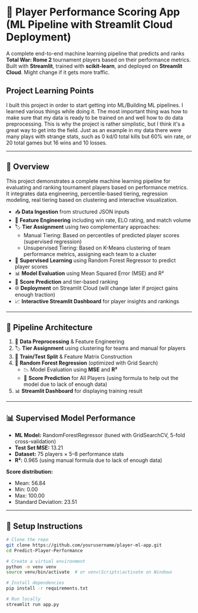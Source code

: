 # 🧠 Player Performance Scoring App (ML Pipeline with Streamlit Cloud Deployment)

A complete end-to-end machine learning pipeline that predicts and ranks **Total War: Rome 2** tournament players based on their performance metrics. Built with **Streamlit**, trained with **scikit-learn**, and deployed on **Streamlit Cloud**. Might change if it gets more traffic.

## Project Learning Points

I built this project in order to start getting into ML/Building ML pipelines. I learned various things while doing it. The most important thing was how to make sure that my data is ready to be trained on and well how to do data preprocessing. This is why the project is rather simplistic, but I think it's a great way to get into the field. Just as an example in my data there were many plays with strange stats, such as 0 kd/0 total kills but 60% win rate, or 20 total games but 16 wins and 10 losses.

---

## 📌 Overview

This project demonstrates a complete machine learning pipeline for evaluating and ranking tournament players based on performance metrics. It integrates data engineering, percentile-based tiering, regression modeling, real tiering based on clustering and interactive visualization.

- 📥 **Data Ingestion** from structured JSON inputs  
- 🧱 **Feature Engineering** including win rate, ELO rating, and match volume  
- 🏷️ **Tier Assignment** using two complementary approaches:  
  - Manual Tiering: Based on percentiles of predicted player scores (supervised regression)  
  - Unsupervised Tiering: Based on K-Means clustering of team performance metrics, assigning each team to a cluster  
- 🌲 **Supervised Learning** using Random Forest Regressor to predict player scores  
- 📊 **Model Evaluation** using Mean Squared Error (MSE) and R²  
- 🎯 **Score Prediction** and tier-based ranking  
- 🌐 **Deployment** on Streamlit Cloud (will change later if project gains enough traction)  
- 📈 **Interactive Streamlit Dashboard** for player insights and rankings  

---

## 🔁 Pipeline Architecture

1. 🔄 **Data Preprocessing** & Feature Engineering  
2. 🏷️ **Tier Assignment** using clustering for teams and manual for players
3. 🧪 **Train/Test Split** & Feature Matrix Construction  
4. 🌲 **Random Forest Regression** (optimized with Grid Search)
    - 📉 Model Evaluation using **MSE** and **R²**
    - 🎯 **Score Prediction** for All Players (using formula to help out the model due to lack of enough data)
5. 📊 **Streamlit Dashboard** for displaying training result

---

## 📊 Supervised Model Performance

- **ML Model:** RandomForestRegressor (tuned with GridSearchCV, 5-fold cross-validation)
- **Test Set MSE:** 13.21
- **Dataset:** 75 players × 5–8 performance stats
- **R²:**  0.965 (using manual formula due to lack of enough data)

**Score distribution:**

- Mean: 56.84
- Min: 0.00
- Max: 100.00
- Standard Deviation: 23.51

---

## 🚀 Setup Instructions

```bash
# Clone the repo
git clone https://github.com/yourusername/player-ml-app.git
cd Predict-Player-Performance

# Create a virtual environment
python -m venv venv
source venv/bin/activate  # or venv\Scripts\activate on Windows

# Install dependencies
pip install -r requirements.txt

# Run locally
streamlit run app.py
```
